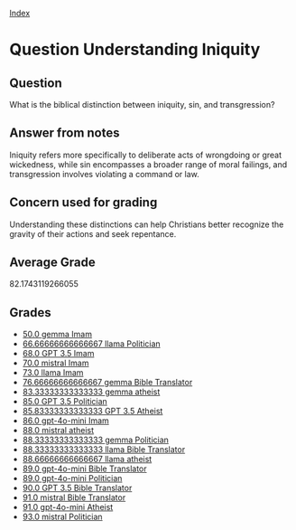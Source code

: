 
[Index](../../index.md)
# Question Understanding Iniquity
## Question
What is the biblical distinction between iniquity, sin, and transgression?

## Answer from notes
Iniquity refers more specifically to deliberate acts of wrongdoing or great wickedness, while sin encompasses a broader range of moral failings, and transgression involves violating a command or law.

## Concern used for grading
Understanding these distinctions can help Christians better recognize the gravity of their actions and seek repentance.

## Average Grade
82.1743119266055

## Grades
 * [50.0 gemma Imam](../answers/gemma_Imam/Understanding_Iniquity.md)
 * [66.66666666666667 llama Politician](../answers/llama_Politician/Understanding_Iniquity.md)
 * [68.0 GPT 3.5 Imam](../answers/GPT_3.5_Imam/Understanding_Iniquity.md)
 * [70.0 mistral Imam](../answers/mistral_Imam/Understanding_Iniquity.md)
 * [73.0 llama Imam](../answers/llama_Imam/Understanding_Iniquity.md)
 * [76.66666666666667 gemma Bible Translator](../answers/gemma_Bible_Translator/Understanding_Iniquity.md)
 * [83.33333333333333 gemma atheist](../answers/gemma_atheist/Understanding_Iniquity.md)
 * [85.0 GPT 3.5 Politician](../answers/GPT_3.5_Politician/Understanding_Iniquity.md)
 * [85.83333333333333 GPT 3.5 Atheist](../answers/GPT_3.5_Atheist/Understanding_Iniquity.md)
 * [86.0 gpt-4o-mini Imam](../answers/gpt-4o-mini_Imam/Understanding_Iniquity.md)
 * [88.0 mistral atheist](../answers/mistral_atheist/Understanding_Iniquity.md)
 * [88.33333333333333 gemma Politician](../answers/gemma_Politician/Understanding_Iniquity.md)
 * [88.33333333333333 llama Bible Translator](../answers/llama_Bible_Translator/Understanding_Iniquity.md)
 * [88.66666666666667 llama atheist](../answers/llama_atheist/Understanding_Iniquity.md)
 * [89.0 gpt-4o-mini Bible Translator](../answers/gpt-4o-mini_Bible_Translator/Understanding_Iniquity.md)
 * [89.0 gpt-4o-mini Politician](../answers/gpt-4o-mini_Politician/Understanding_Iniquity.md)
 * [90.0 GPT 3.5 Bible Translator](../answers/GPT_3.5_Bible_Translator/Understanding_Iniquity.md)
 * [91.0 mistral Bible Translator](../answers/mistral_Bible_Translator/Understanding_Iniquity.md)
 * [91.0 gpt-4o-mini Atheist](../answers/gpt-4o-mini_Atheist/Understanding_Iniquity.md)
 * [93.0 mistral Politician](../answers/mistral_Politician/Understanding_Iniquity.md)
